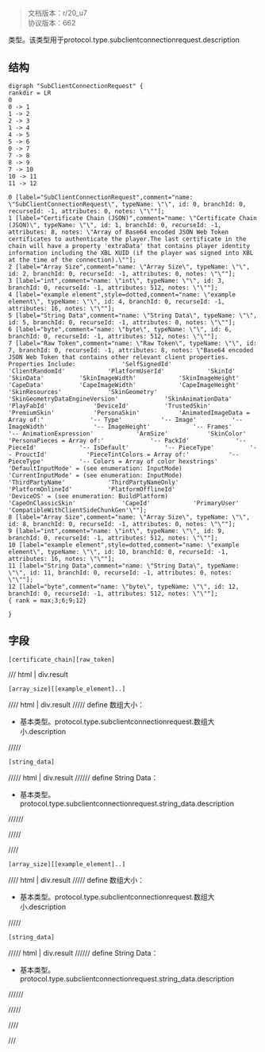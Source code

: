 # <!-- md:samp SubClientConnectionRequest -->

> 文档版本：r/20_u7<br/>协议版本：662

<!-- md:samp SubClientConnectionRequest -->类型。该类型用于protocol.type.subclientconnectionrequest.description

## 结构

```viz
digraph "SubClientConnectionRequest" {
rankdir = LR
0
0 -> 1
1 -> 2
2 -> 3
1 -> 4
4 -> 5
5 -> 6
0 -> 7
7 -> 8
8 -> 9
7 -> 10
10 -> 11
11 -> 12

0 [label="SubClientConnectionRequest",comment="name: \"SubClientConnectionRequest\", typeName: \"\", id: 0, branchId: 0, recurseId: -1, attributes: 0, notes: \"\""];
1 [label="Certificate Chain (JSON)",comment="name: \"Certificate Chain (JSON)\", typeName: \"\", id: 1, branchId: 0, recurseId: -1, attributes: 8, notes: \"Array of Base64 encoded JSON Web Token certificates to authenticate the player.The last certificate in the chain will have a property 'extraData' that contains player identity information including the XBL XUID (if the player was signed into XBL at the time of the connection).\""];
2 [label="Array Size",comment="name: \"Array Size\", typeName: \"\", id: 2, branchId: 0, recurseId: -1, attributes: 0, notes: \"\""];
3 [label="int",comment="name: \"int\", typeName: \"\", id: 3, branchId: 0, recurseId: -1, attributes: 512, notes: \"\""];
4 [label="example element",style=dotted,comment="name: \"example element\", typeName: \"\", id: 4, branchId: 0, recurseId: -1, attributes: 16, notes: \"\""];
5 [label="String Data",comment="name: \"String Data\", typeName: \"\", id: 5, branchId: 0, recurseId: -1, attributes: 0, notes: \"\""];
6 [label="byte",comment="name: \"byte\", typeName: \"\", id: 6, branchId: 0, recurseId: -1, attributes: 512, notes: \"\""];
7 [label="Raw Token",comment="name: \"Raw Token\", typeName: \"\", id: 7, branchId: 0, recurseId: -1, attributes: 8, notes: \"Base64 encoded JSON Web Token that contains other relevant client properties. 			Properties Include: 			'SelfSignedId' 			'ClientRandomId' 			'PlatformUserId' 			'SkinId' 			'SkinData' 			'SkinImageWidth' 			'SkinImageHeight' 			'CapeData' 			'CapeImageWidth' 			'CapeImageHeight' 			'SkinResources' 			'SkinGeometry' 			'SkinGeometryDataEngineVersion' 			'SkinAnimationData' 			'PlayFabId' 			'DeviceId' 			'TrustedSkin' 			'PremiumSkin' 			'PersonaSkin' 			'AnimatedImageData = Array of:' 			'-- Type' 			'-- Image' 			'-- ImageWidth' 			'-- ImageHeight' 			'-- Frames' 			'-- AnimationExpression' 			'ArmSize' 			'SkinColor' 			'PersonaPieces = Array of:' 			'-- PackId' 			'-- PieceId' 			'-- IsDefault' 			'-- PieceType' 			'-- ProuctId' 			'PieceTintColors = Array of:' 			'-- PieceType' 			'-- Colors = Array of color hexstrings' 			'DefaultInputMode' = (see enumeration: InputMode) 			'CurrentInputMode' = (see enumeration: InputMode) 			'ThirdPartyName' 			'ThirdPartyNameOnly' 			'PlatformOnlineId' 			'PlatformOfflineId'                'DeviceOS' = (see enumeration: BuildPlatform) 			'CapeOnClassicSkin' 			'CapeId' 			'PrimaryUser' 			'CompatibleWithClientSideChunkGen'\""];
8 [label="Array Size",comment="name: \"Array Size\", typeName: \"\", id: 8, branchId: 0, recurseId: -1, attributes: 0, notes: \"\""];
9 [label="int",comment="name: \"int\", typeName: \"\", id: 9, branchId: 0, recurseId: -1, attributes: 512, notes: \"\""];
10 [label="example element",style=dotted,comment="name: \"example element\", typeName: \"\", id: 10, branchId: 0, recurseId: -1, attributes: 16, notes: \"\""];
11 [label="String Data",comment="name: \"String Data\", typeName: \"\", id: 11, branchId: 0, recurseId: -1, attributes: 0, notes: \"\""];
12 [label="byte",comment="name: \"byte\", typeName: \"\", id: 12, branchId: 0, recurseId: -1, attributes: 512, notes: \"\""];
{ rank = max;3;6;9;12}

}

```

## 字段

```title='SubClientConnectionRequest'
[certificate_chain][raw_token]
```

/// html | div.result
```title='Certificate Chain (JSON)'
[array_size][[example_element]..]
```

//// html | div.result
///// define
数组大小：<!-- md:samp int -->

- 基本类型。protocol.type.subclientconnectionrequest.数组大小.description


/////
```title='示例元素'
[string_data]
```

///// html | div.result
////// define
String Data：<!-- md:samp byte -->

- 基本类型。protocol.type.subclientconnectionrequest.string_data.description


//////

/////

////
```title='Raw Token'
[array_size][[example_element]..]
```

//// html | div.result
///// define
数组大小：<!-- md:samp int -->

- 基本类型。protocol.type.subclientconnectionrequest.数组大小.description


/////
```title='示例元素'
[string_data]
```

///// html | div.result
////// define
String Data：<!-- md:samp byte -->

- 基本类型。protocol.type.subclientconnectionrequest.string_data.description


//////

/////

////

///


